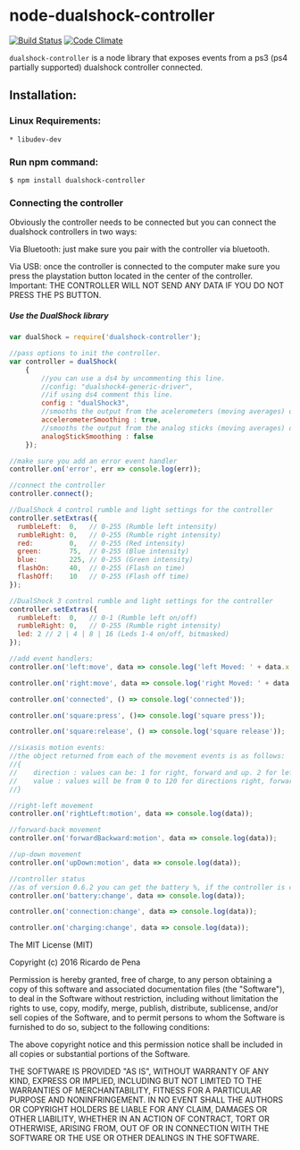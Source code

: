 node-dualshock-controller
=========================
[![Build Status](https://travis-ci.org/rdepena/node-dualshock-controller.png?branch=master)](https://travis-ci.org/rdepena/node-dualshock-controller) [![Code Climate](https://codeclimate.com/github/rdepena/node-dualshock-controller.png)](https://codeclimate.com/github/rdepena/node-dualshock-controller)

`dualshock-controller` is a node library that exposes events from a ps3 (ps4 partially supported) dualshock controller connected.

## Installation:

### Linux Requirements:

    * libudev-dev

### Run npm command: ###

    $ npm install dualshock-controller


### Connecting the controller

Obviously the controller needs to be connected but you can connect the dualshock controllers in two ways:

Via Bluetooth: just make sure you pair with the controller via bluetooth.

Via USB: once the controller is connected to the computer make sure you press the playstation button located in the center of the controller. Important: THE CONTROLLER WILL NOT SEND ANY DATA IF YOU DO NOT PRESS THE PS BUTTON.


##### Use the DualShock library

~~~~ js
var dualShock = require('dualshock-controller');

//pass options to init the controller.
var controller = dualShock(
    {
        //you can use a ds4 by uncommenting this line.
        //config: "dualshock4-generic-driver",
        //if using ds4 comment this line.
        config : "dualShock3",
        //smooths the output from the acelerometers (moving averages) defaults to true
        accelerometerSmoothing : true,
        //smooths the output from the analog sticks (moving averages) defaults to false
        analogStickSmoothing : false
    });

//make sure you add an error event handler
controller.on('error', err => console.log(err));

//connect the controller
controller.connect();

//DualShock 4 control rumble and light settings for the controller
controller.setExtras({
  rumbleLeft:  0,   // 0-255 (Rumble left intensity)
  rumbleRight: 0,   // 0-255 (Rumble right intensity)
  red:         0,   // 0-255 (Red intensity)
  green:       75,  // 0-255 (Blue intensity)
  blue:        225, // 0-255 (Green intensity)
  flashOn:     40,  // 0-255 (Flash on time)
  flashOff:    10   // 0-255 (Flash off time)
});

//DualShock 3 control rumble and light settings for the controller
controller.setExtras({
  rumbleLeft:  0,   // 0-1 (Rumble left on/off)
  rumbleRight: 0,   // 0-255 (Rumble right intensity)
  led: 2 // 2 | 4 | 8 | 16 (Leds 1-4 on/off, bitmasked)
});

//add event handlers:
controller.on('left:move', data => console.log('left Moved: ' + data.x + ' | ' + data.y));

controller.on('right:move', data => console.log('right Moved: ' + data.x + ' | ' + data.y));

controller.on('connected', () => console.log('connected'));

controller.on('square:press', ()=> console.log('square press'));

controller.on('square:release', () => console.log('square release'));

//sixasis motion events:
//the object returned from each of the movement events is as follows:
//{
//    direction : values can be: 1 for right, forward and up. 2 for left, backwards and down.
//    value : values will be from 0 to 120 for directions right, forward and up and from 0 to -120 for left, backwards and down.
//}

//right-left movement
controller.on('rightLeft:motion', data => console.log(data));

//forward-back movement
controller.on('forwardBackward:motion', data => console.log(data));

//up-down movement
controller.on('upDown:motion', data => console.log(data));

//controller status
//as of version 0.6.2 you can get the battery %, if the controller is connected and if the controller is charging
controller.on('battery:change', data => console.log(data));

controller.on('connection:change', data => console.log(data));

controller.on('charging:change', data => console.log(data));

~~~~

The MIT License (MIT)

Copyright (c) 2016 Ricardo de Pena

Permission is hereby granted, free of charge, to any person obtaining a copy of
this software and associated documentation files (the "Software"), to deal in
the Software without restriction, including without limitation the rights to
use, copy, modify, merge, publish, distribute, sublicense, and/or sell copies of
the Software, and to permit persons to whom the Software is furnished to do so,
subject to the following conditions:

The above copyright notice and this permission notice shall be included in all
copies or substantial portions of the Software.

THE SOFTWARE IS PROVIDED "AS IS", WITHOUT WARRANTY OF ANY KIND, EXPRESS OR
IMPLIED, INCLUDING BUT NOT LIMITED TO THE WARRANTIES OF MERCHANTABILITY, FITNESS
FOR A PARTICULAR PURPOSE AND NONINFRINGEMENT. IN NO EVENT SHALL THE AUTHORS OR
COPYRIGHT HOLDERS BE LIABLE FOR ANY CLAIM, DAMAGES OR OTHER LIABILITY, WHETHER
IN AN ACTION OF CONTRACT, TORT OR OTHERWISE, ARISING FROM, OUT OF OR IN
CONNECTION WITH THE SOFTWARE OR THE USE OR OTHER DEALINGS IN THE SOFTWARE.
